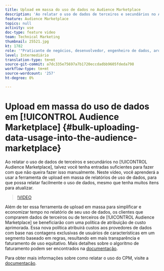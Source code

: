 ```yaml
---
title: Upload em massa do uso de dados no Audience Marketplace
description: 'Ao relatar o uso de dados de terceiros e secundários no Audience Marketplace, você pode ter entradas suficientes para fazer com que não queira fazer isso manualmente. Neste vídeo, você aprenderá a usar a ferramenta de upload em massa de relatórios de uso de dados, para que possa relatar facilmente o uso de dados, mesmo que tenha muitos itens para atualizar. '
feature: Audience Marketplace
topics: null
activity: use
doc-type: feature video
team: Technical Marketing
thumbnail: 25521.jpg
kt: 1782
role: '"Praticante de negócios, desenvolvedor, engenheiro de dados, arquiteto, arquiteto de dados, administrador, líder"'
level: Intermediário
translation-type: tm+mt
source-git-commit: a7dc335e75697a7b1720eccdadbb9605fdeda798
workflow-type: tm+mt
source-wordcount: '257'
ht-degree: 0%

---
```



# Upload em massa do uso de dados em [!UICONTROL Audience Marketplace] {#bulk-uploading-data-usage-into-the-audience-marketplace}

Ao relatar o uso de dados de terceiros e secundários no [!UICONTROL Audience Marketplace], talvez você tenha entradas suficientes para fazer com que não queira fazer isso manualmente. Neste vídeo, você aprenderá a usar a ferramenta de upload em massa de relatórios de uso de dados, para que possa relatar facilmente o uso de dados, mesmo que tenha muitos itens para atualizar.

>[!VIDEO](https://video.tv.adobe.com/v/25521/?quality=12)

Além de ter essa ferramenta de upload em massa para simplificar e economizar tempo no relatório de seu uso de dados, os clientes que comprarem dados de terceiros ou de terceiros de [!UICONTROL Audience Marketplace] se beneficiarão com uma política de atribuição de custo aprimorada. Essa nova política atribuirá custos aos provedores de dados com base nas contagens exclusivas de usuários de características em um segmento baseado em regras, resultando em mais transparência e faturamento de uso equitativo.
Mais detalhes sobre o algoritmo de faturamento podem ser encontrados na [documentação](https://experiencecloud.adobe.com/resources/help/en_US/aam/marketplace_cpm_billing.html).

Para obter mais informações sobre como relatar o uso do CPM, visite a [documentação](https://experiencecloud.adobe.com/resources/help/en_US/aam/t_marketplace_report_cpm_usage.html).